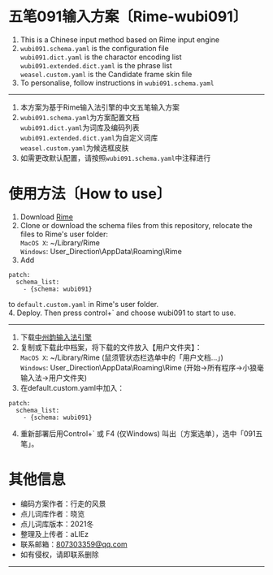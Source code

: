 # 五笔091输入方案〔Rime-wubi091〕
1. This is a Chinese input method based on Rime input engine<br>
2. `wubi091.schema.yaml` is the configuration file<br>
  `wubi091.dict.yaml` is the charactor encoding list<br>
  `wubi091.extended.dict.yaml` is the phrase list<br>
  `weasel.custom.yaml` is the Candidate frame skin file<br>
3. To personalise, follow instructions in `wubi091.schema.yaml`<br>
****
1. 本方案为基于Rime输入法引擎的中文五笔输入方案<br>
2. `wubi091.schema.yaml`为方案配置文档<br>
   `wubi091.dict.yaml`为词库及编码列表<br>
   `wubi091.extended.dict.yaml`为自定义词库<br>
   `weasel.custom.yaml`为候选框皮肤<br>
3. 如需更改默认配置，请按照`wubi091.schema.yaml`中注释进行<br>
# 使用方法〔How to use〕
1. Download [Rime](https://rime.im/)<br>
2. Clone or download the schema files from this repository, relocate the files to Rime's user folder:<br>
`MacOS X`: ~/Library/Rime<br>
`Windows`: User_Direction\AppData\Roaming\Rime<br>
3. Add<br>
```
patch:
  schema_list:
    - {schema: wubi091}
```
   to `default.custom.yaml` in Rime's user folder.<br>
4. Deploy. Then press control+` and choose wubi091 to start to use.<br>
****  
1. 下载[中州韵输入法引擎](https://rime.im/)<br>
2. 复制或下载此中档案，将下载的文件放入【用户文件夹】：<br>
`MacOS X`: ~/Library/Rime (鼠须管状态栏选单中的「用户文档…」)<br>
`Windows`: User_Direction\AppData\Roaming\Rime (开始→所有程序→小狼毫输入法→用户文件夹)<br>
3. 在default.custom.yaml中加入：<br>
```
patch:
  schema_list:
    - {schema: wubi091}
```
4. 重新部署后用Control+` 或 F4 (仅Windows) 叫出〔方案选单〕，选中「091五笔」。<br>
# 其他信息
*  编码方案作者：行走的风景  
*  点儿词库作者：晓览  
*  点儿词库版本：2021冬
*  整理及上传者：aLIEz
*  联系邮箱：807303359@qq.com
*  如有侵权，请即联系删除
****
